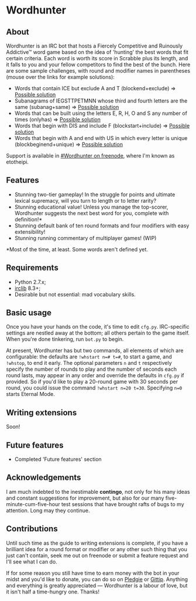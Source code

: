 ﻿Wordhunter
==========

About
-----

Wordhunter is an IRC bot that hosts a Fiercely Competitive and Ruinously Addictive™ word game based on the idea of 'hunting' the best words that fit certain criteria. Each word is worth its score in Scrabble plus its length, and it falls to you and your fellow competitors to find the best of the bunch. Here are some sample challenges, with round and modifier names in parentheses (mouse over the links for example solutions):

- Words that contain ICE but exclude A and T (blockend+exclude) ⇒ [Possible solution](# "POLICEWOMEN for 31")
- Subanagrams of IEGSTTPETMNN whose third and fourth letters are the same (subanag+same) ⇒ [Possible solution](# "PETTINGS for 19")
- Words that can be built using the letters E, R, H, O and S any number of times (onlyhas) ⇒ [Possible solution](# "HORSESHOES for 26")
- Words that begin with DIS and include F (blockstart+include) ⇒ [Possible solution](# "DISGRACEFULLY for 36")
- Words that begin with A and end with US in which every letter is unique (blockbeginend+unique) ⇒ [Possible solution](# "AMBIDEXTROUS for 43")

Support is available in [#Wordhunter on freenode](http://webchat.freenode.net/?channels=#Wordhunter), where I'm known as etotheipi.

Features
--------

- Stunning two-tier gameplay! In the struggle for points and ultimate lexical supremacy, will you turn to length or to letter rarity?
- Stunning educational value! Unless you manage the top-scorer, Wordhunter suggests the next best word for you, complete with definition!*
- Stunning default bank of ten round formats and four modifiers with easy extensibility!
- Stunning running commentary of multiplayer games! (WIP)

*Most of the time, at least. Some words aren't defined yet.

Requirements
------------

- Python 2.7.x;
- [irclib](http://python-irclib.sourceforge.net/) 8.3+;
- Desirable but not essential: mad vocabulary skills.

Basic usage
-----------

Once you have your hands on the code, it's time to edit `cfg.py`. IRC-specific settings are nestled away at the bottom; all others pertain to the game itself. When you're done tinkering, run `bot.py` to begin.

At present, Wordhunter has but two commands, all elements of which are configurable: the defaults are `!whstart n=# t=#`, to start a game, and `!whstop`, to end it early. The optional parameters `n` and `t` respectively specify the number of rounds to play and the number of seconds each round lasts, may appear in any order and override the defaults in `cfg.py` if provided. So if you'd like to play a 20-round game with 30 seconds per round, you could issue the command `!whstart n=20 t=30`. Specifying `n=0` starts Eternal Mode.

Writing extensions
------------------

Soon!

Future features
---------------

- Completed 'Future features' section

Acknowledgements
----------------

I am much indebted to the inestimable **contingo**, not only for his many ideas and constant suggestions for improvement, but also for our many five-minute-cum-five-hour test sessions that have brought rafts of bugs to my attention. Long may they continue.

Contributions
-------------

Until such time as the guide to writing extensions is complete, if you have a brilliant idea for a round format or modifier or any other such thing that you just can't contain, seek me out on freenode or submit a feature request and I'll see what I can do.

If for some reason you still have time to earn money with the bot in your midst and you'd like to donate, you can do so on [Pledgie](http://pledgie.com/campaigns/21862) or [Gittip](https://www.gittip.com/IgnisUmbrae). Anything and everything is greatly appreciated — Wordhunter is a labour of love, but it isn't half a time-hungry one. Thanks!